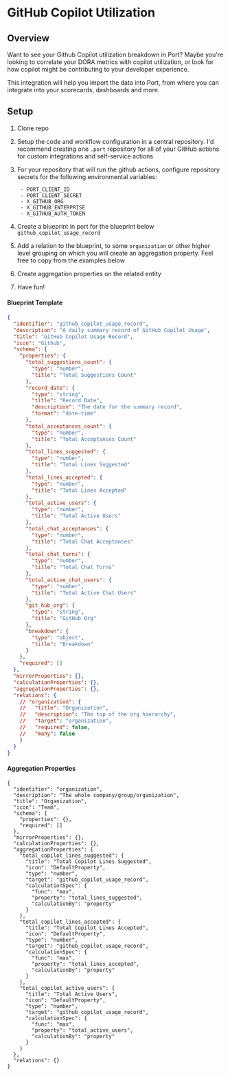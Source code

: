 # GitHub Copilot Utilization

## Overview

Want to see your Github Copilot utilization breakdown in Port? Maybe you're looking to correlate your DORA metrics with copilot utilization, or look for how copilot might be contributing to your developer experience.

This integration will help you import the data into Port, from where you can integrate into your scorecards, dashboards and more.

## Setup

1. Clone repo
1. Setup the code and workflow configuration in a central repository. I'd recommend creating one `.port` repository for all of your GitHub actions for custom integrations and self-service actions
1. For your repository that will run the github actions, configure repository secrets for the following environmental variables:

        - PORT_CLIENT_ID
        - PORT_CLIENT_SECRET
        - X_GITHUB_ORG
        - X_GITHUB_ENTERPRISE
        - X_GITHUB_AUTH_TOKEN
1. Create a blueprint in port for the blueprint below `github_copilot_usage_record`
1. Add a relation to the blueprint, to some `organization` or other higher level grouping on which you will create an aggregation property. Feel free to copy from the examples below
1. Create aggregation properties on the related entity
1. Have fun!

#### Blueprint Template
```json
{
  "identifier": "github_copilot_usage_record",
  "description": "A daily summary record of GitHub Copilot Usage",
  "title": "GitHub Copilot Usage Record",
  "icon": "Github",
  "schema": {
    "properties": {
      "total_suggestions_count": {
        "type": "number",
        "title": "Total Suggestions Count"
      },
      "record_date": {
        "type": "string",
        "title": "Record Date",
        "description": "The date for the summary record",
        "format": "date-time"
      },
      "total_acceptances_count": {
        "type": "number",
        "title": "Total Acceptances Count"
      },
      "total_lines_suggested": {
        "type": "number",
        "title": "Total Lines Suggested"
      },
      "total_lines_accepted": {
        "type": "number",
        "title": "Total Lines Accepted"
      },
      "total_active_users": {
        "type": "number",
        "title": "Total Active Users"
      },
      "total_chat_acceptances": {
        "type": "number",
        "title": "Total Chat Acceptances"
      },
      "total_chat_turns": {
        "type": "number",
        "title": "Total Chat Turns"
      },
      "total_active_chat_users": {
        "type": "number",
        "title": "Total Active Chat Users"
      },
      "git_hub_org": {
        "type": "string",
        "title": "GitHub Org"
      },
      "breakdown": {
        "type": "object",
        "title": "Breakdown"
      }
    },
    "required": []
  },
  "mirrorProperties": {},
  "calculationProperties": {},
  "aggregationProperties": {},
  "relations": {
    // "organization": {
    //   "title": "Organization",
    //   "description": "The top of the org hierarchy",
    //   "target": "organization",
    //   "required": false,
    //   "many": false
    }
  }
}
```

#### Aggregation Properties

```
{
  "identifier": "organization",
  "description": "The whole company/group/organization",
  "title": "Organization",
  "icon": "Team",
  "schema": {
    "properties": {},
    "required": []
  },
  "mirrorProperties": {},
  "calculationProperties": {},
  "aggregationProperties": {
    "total_copilot_lines_suggested": {
      "title": "Total Copilot Lines Suggested",
      "icon": "DefaultProperty",
      "type": "number",
      "target": "github_copilot_usage_record",
      "calculationSpec": {
        "func": "max",
        "property": "total_lines_suggested",
        "calculationBy": "property"
      }
    },
    "total_copilot_lines_accepted": {
      "title": "Total Copilot Lines Accepted",
      "icon": "DefaultProperty",
      "type": "number",
      "target": "github_copilot_usage_record",
      "calculationSpec": {
        "func": "max",
        "property": "total_lines_accepted",
        "calculationBy": "property"
      }
    },
    "total_copilot_active_users": {
      "title": "Total Active Users",
      "icon": "DefaultProperty",
      "type": "number",
      "target": "github_copilot_usage_record",
      "calculationSpec": {
        "func": "max",
        "property": "total_active_users",
        "calculationBy": "property"
      }
    }
  },
  "relations": {}
}
```
